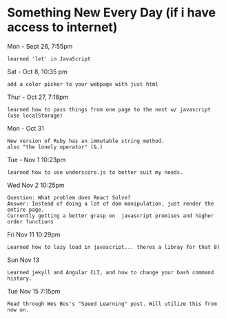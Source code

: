 # Something New Every Day (if i have access to internet)

Mon - Sept 26, 7:55pm   

    learned 'let' in JavaScript

Sat - Oct 8, 10:35 pm  

    add a color picker to your webpage with just html

Thur - Oct 27, 7:18pm  

    learned how to pass things from one page to the next w/ javascript (use localStorage)

Mon - Oct 31

    New version of Ruby has an immutable string method.
    also "the lonely operator" (&.)  

Tue - Nov 1 10:23pm  

    learned how to use underscore.js to better suit my needs.


Wed Nov 2 10:25pm  

    Question: What problem does React Solve?  
    Answer: Instead of doing a lot of dom manipulation, just render the entire page.  
    Currently getting a better grasp on  javascript promises and higher order functions

Fri Nov 11 10:29pm  

    Learned how to lazy load in javascript... theres a libray for that 8)

Sun Nov 13  

    Learned jekyll and Angular CLI, and how to change your bash command history.

Tue Nov 15  7:15pm

    Read through Wes Bos's "Speed Learning" post. Will utilize this from now on.

